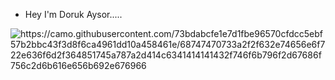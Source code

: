 - Hey I'm Doruk Aysor.....

<img src="https://camo.githubusercontent.com/73bdabcfe1e7d1fbe96570cfdcc5ebf57b2bbc43f3d8f6ca4961dd10a458461e/68747470733a2f2f632e74656e6f722e636f6d2f364851745a787a2d414c6341414141432f746f6b796f2d67686f756c2d6b616e656b692e676966" alt="https://camo.githubusercontent.com/73bdabcfe1e7d1fbe96570cfdcc5ebf57b2bbc43f3d8f6ca4961dd10a458461e/68747470733a2f2f632e74656e6f722e636f6d2f364851745a787a2d414c6341414141432f746f6b796f2d67686f756c2d6b616e656b692e676966" border="0"></a>

